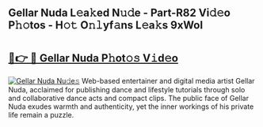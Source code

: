## Gellar Nuda L𝚎a𝚔ed N𝚞𝚍e - Part-R82 Vi𝚍𝚎o P𝚑𝚘tos - H𝚘𝚝 O𝚗𝚕yf𝚊ns L𝚎a𝚔s 9xWoI

# <h2><a href="http://kf8m7c.oniu.top/?m=Gellar+Nuda">🔗👉 🔴 Gellar Nuda P𝚑ot𝚘𝚜 V𝚒d𝚎o</a></h2>

[![Gellar Nuda Nu𝚍e𝚜](https://i.imgur.com/0qMVB7G.gif)](http://kf8m7c.oniu.top/?m=Gellar+Nuda)
Web-based entertainer and digital media artist Gellar Nuda, acclaimed for publishing dance and lifestyle tutorials through solo and collaborative dance acts and compact clips. The public face of Gellar Nuda exudes warmth and authenticity, yet the inner workings of his private life remain a puzzle.  
